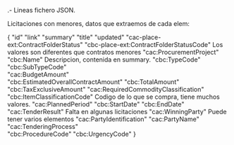 .- Lineas fichero JSON.




Licitaciones con menores, datos que extraemos de cada elem:

{
"id"
"link"
"summary"
"title"
"updated"
"cac-place-ext:ContractFolderStatus"
        "cbc-place-ext:ContractFolderStatusCode"                  Los valores son diferentes que contratos menores
        "cac:ProcurementProject"
                "cbc:Name"                                        Descripcion, contenida en summary.
                "cbc:TypeCode"
                "cbc:SubTypeCode"   
                "cac:BudgetAmount"  
                        "cbc:EstimatedOverallContractAmount"
                        "cbc:TotalAmount"
                        "cbc:TaxExclusiveAmount"
                "cac:RequiredCommodityClassification"
                        "cbc:ItemClassificationCode"              Codigo de lo que se compra, tiene muchos valores.
                "cac:PlannedPeriod"
                        "cbc:StartDate"
                        "cbc:EndDate"
        "cac:TenderResult"                                        Falta en algunas licitaciones
                        "cac:WinningParty"                        Puede tener varios elementos
                               "cac:PartyIdentification"
                               "cac:PartyName"          
        "cac:TenderingProcess"                                             
                    "cbc:ProcedureCode"
                    "cbc:UrgencyCode"
}




